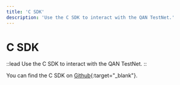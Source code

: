 ```yaml
---
title: 'C SDK'
description: 'Use the C SDK to interact with the QAN TestNet.'
---
```


# C SDK

::lead
Use the C SDK to interact with the QAN TestNet.
::

You can find the C SDK on [Github](https://github.com/QANplatform/sdk-c){:target="_blank"}.
